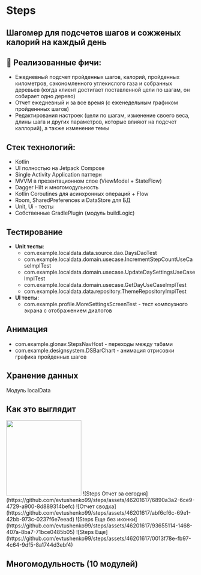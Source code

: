 # Steps
## Шагомер для подсчетов шагов и сожженых калорий на каждый день

## 🧐 Реализованные фичи:
- Ежедневный подсчет пройденных шагов, калорий, пройденных километров, сэкономленного углекислого газа и собранных деревьев (когда клиент достигает поставленной цели по шагам, он собирает одно дерево)
- Отчет ежедневный и за все время (с еженедельным графиком пройденнных шагов)
- Редактирования настроек (цели по шагам, изменение своего веса, длины шага и других параметров, которые влияют на подсчет каллорий), а также изменение темы 

## Стек технологий:
- Kotlin
- UI полностью на Jetpack Compose
- Single Activity Application паттерн
- MVVM в презентационном слое (ViewModel + StateFlow)
- Dagger Hilt и многомодульность
- Kotlin Coroutines для асинхронных операций + Flow
- Room, SharedPreferences и DataStore для БД
- Unit, Ui - тесты
- Собственные GradlePlugin (модуль buildLogic)

## Тестирование
 - **Unit тесты**:
   - com.example.localdata.data.source.dao.DaysDaoTest
   - com.example.localdata.domain.usecase.IncrementStepCountUseCaseImplTest
   - com.example.localdata.domain.usecase.UpdateDaySettingsUseCaseImplTest
   - com.example.localdata.domain.usecase.GetDayUseCaseImplTest
   - com.example.localdata.data.repository.ThemeRepositoryImplTest
- **UI тесты**:
   - com.example.profile.MoreSettingsScreenTest - тест компоузного экрана с отображением диалогов

## Анимация
 - com.example.glonav.StepsNavHost - переходы между табами
 - com.example.designsystem.DSBarChart - анимация отрисовки графика пройденных шагов

## Хранение данных 
Модуль localData

## Как это выглядит
<img src="https://github.com/evtushenko99/steps/assets/46201617/1791aba3-0ed2-4414-8fa9-1734a93356d0" width="200" />
![Steps Отчет за сегодня](https://github.com/evtushenko99/steps/assets/46201617/6890a3a2-6ce9-4729-a900-8d889314befc)
![Отчет сводка](https://github.com/evtushenko99/steps/assets/46201617/abf6cf6c-69e1-42bb-973c-0237f6e7eead)
![Steps Еще без иконки](https://github.com/evtushenko99/steps/assets/46201617/93655114-1468-407a-8ba7-71bce0485b05)
![Steps Еще](https://github.com/evtushenko99/steps/assets/46201617/0013f78e-fb97-4c64-9df5-8a1744d3ebf4)

## Многомодульность (10 модулей)

